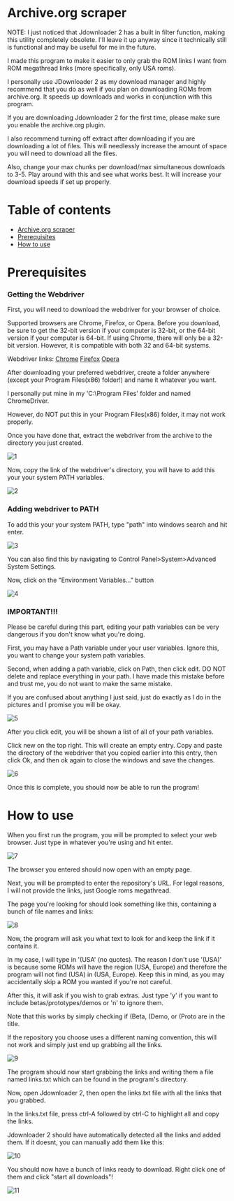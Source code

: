 # Archive.org scraper

NOTE: I just noticed that Jdownloader 2 has a built in filter function, making this utility completely obsolete. I'll leave it up anyway since it technically still is functional and may be useful for me in the future.

I made this program to make it easier to only grab the ROM links I want from ROM megathread links (more specifically, only USA roms). 

I personally use JDownloader 2 as my download manager and highly recommend that you do as well if you plan on downloading ROMs from archive.org. It speeds up downloads and works in conjunction with this program.

If you are downloading Jdownloader 2 for the first time, please make sure you enable the archive.org plugin. 

I also recommend turning off extract after downloading if you are downloading a lot of files. This will needlessly increase the amount of space you will need to download all the files.

Also, change your max chunks per download/max simultaneous downloads to 3-5. Play around with this and see what works best. It will increase your download speeds if set up properly.

# Table of contents

- [Archive.org scraper](#archiveorg-scraper)
- [Prerequisites](#prerequisites)
- [How to use](#how-to-use)

# Prerequisites

### Getting the Webdriver
First, you will need to download the webdriver for your browser of choice. 

Supported browsers are Chrome, Firefox, or Opera. 
Before you download, be sure to get the 32-bit version if your computer is 32-bit, or the 64-bit version if your computer is 64-bit.
If using Chrome, there will only be a 32-bit version. However, it is compatible with both 32 and 64-bit systems.

Webdriver links:
[Chrome](http://chromedriver.chromium.org/downloads)
[Firefox](https://github.com/mozilla/geckodriver/releases)
[Opera](https://github.com/operasoftware/operachromiumdriver/releases)


After downloading your preferred webdriver, create a folder anywhere (except your Program Files(x86) folder!) and name it whatever you want. 

I personally put mine in my 'C:\Program Files' folder and named ChromeDriver. 

However, do NOT put this in your Program Files(x86) folder, it may not work properly. 

Once you have done that, extract the webdriver from the archive to the directory you just created. 

![1](https://i.imgur.com/Dsvcjau.png)

Now, copy the link of the webdriver's directory, you will have to add this your your system PATH variables.

![2](https://i.imgur.com/lW7wm19.png)

### Adding webdriver to PATH

To add this your your system PATH, type "path" into windows search and hit enter.

![3](https://i.imgur.com/NRuH3jJ.png)

You can also find this by navigating to Control Panel>System>Advanced System Settings.

Now, click on the "Environment Variables..." button

![4](https://i.imgur.com/xLzNksX.png)

### IMPORTANT!!!

Please be careful during this part, editing your path variables can be very dangerous if you don't know what you're doing.

First, you may have a Path variable under your user variables. Ignore this, you want to change your system path variables. 

Second, when adding a path variable, click on Path, then click edit. DO NOT delete and replace everything in your path. I have made this mistake before and trust me, you do not want to make the same mistake. 

If you are confused about anything I just said, just do exactly as I do in the pictures and I promise you will be okay.

![5](https://i.imgur.com/N2N6rj2.png)

After you click edit, you will be shown a list of all of your path variables. 

Click new on the top right. This will create an empty entry. Copy and paste the directory of the webdriver that you copied earlier into this entry, then click Ok, and then ok again to close the windows and save the changes.

![6](https://i.imgur.com/jcZ6KXc.png)

Once this is complete, you should now be able to run the program! 


# How to use

When you first run the program, you will be prompted to select your web browser. Just type in whatever you're using and hit enter.

![7](https://i.imgur.com/MbJsTOH.png)

The browser you entered should now open with an empty page.

Next, you will be prompted to enter the repository's URL. For legal reasons, I will not provide the links, just Google roms megathread.

The page you're looking for should look something like this, containing a bunch of file names and links:

![8](https://i.imgur.com/tASdMaI.png)

Now, the program will ask you what text to look for and keep the link if it contains it.

In my case, I will type in '(USA' (no quotes). The reason I don't use '(USA)' is because some ROMs will have the region (USA, Europe) and therefore the program will not find (USA) in (USA, Europe). Keep this in mind, as you may accidentally skip a ROM you wanted if you're not careful.

After this, it will ask if you wish to grab extras. Just type 'y' if you want to include betas/prototypes/demos or 'n' to ignore them. 

Note that this works by simply checking if (Beta, (Demo, or (Proto are in the title. 

If the repository you choose uses a different naming convention, this will not work and simply just end up grabbing all the links.

![9](https://i.imgur.com/wlVG1xo.png)

The program should now start grabbing the links and writing them a file named links.txt which can be found in the program's directory.

Now, open Jdownloader 2, then open the links.txt file with all the links that you grabbed.

In the links.txt file, press ctrl-A followed by ctrl-C to highlight all and copy the links.

Jdownloader 2 should have automatically detected all the links and added them. If it doesnt, you can manually add them like this:

![10](https://i.imgur.com/6MoYpkP.png)

You should now have a bunch of links ready to download. Right click one of them and click "start all downloads"!

![11](https://i.imgur.com/ak43Spa.png)









